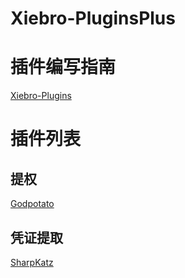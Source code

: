 # Xiebro-PluginsPlus

# 插件编写指南

[Xiebro-Plugins](https://github.com/INotGreen/Xiebro-Plugins?tab=readme-ov-file#executeassembly)

# 插件列表

## 提权

[Godpotato](https://github.com/BeichenDream/GodPotato)

## 凭证提取

[SharpKatz](https://github.com/b4rtik/SharpKatz)
